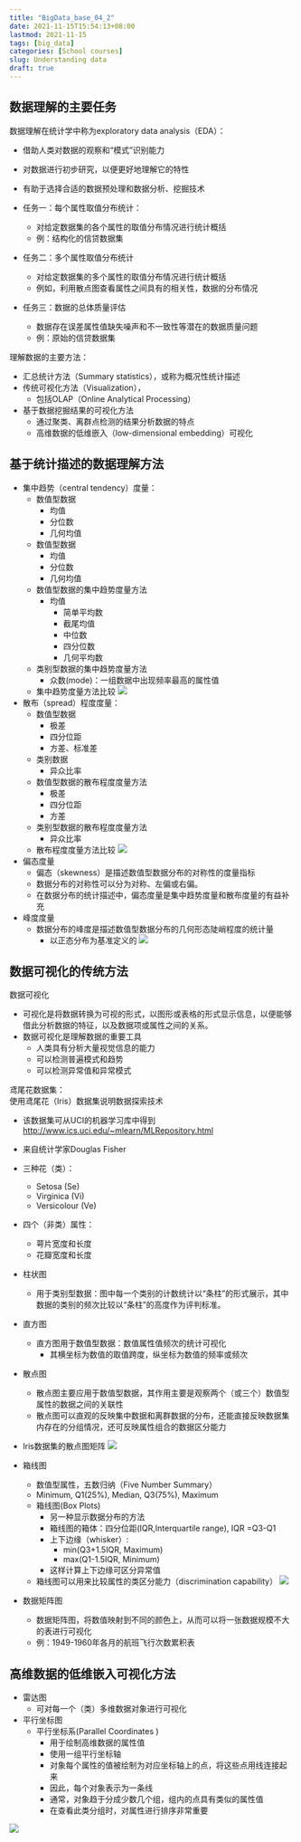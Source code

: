 ```yaml
---
title: "BigData_base_04_2"
date: 2021-11-15T15:54:13+08:00
lastmod: 2021-11-15
tags: [big_data]
categories: [School courses]
slug: Understanding data
draft: true
---
```

## 数据理解的主要任务
数据理解在统计学中称为exploratory data analysis（EDA）：    
- 借助人类对数据的观察和“模式”识别能力
- 对数据进行初步研究，以便更好地理解它的特性
- 有助于选择合适的数据预处理和数据分析、挖掘技术

- 任务一：每个属性取值分布统计：
    - 对给定数据集的各个属性的取值分布情况进行统计概括
    - 例：结构化的信贷数据集
- 任务二：多个属性取值分布统计
    - 对给定数据集的多个属性的取值分布情况进行统计概括
    - 例如，利用散点图查看属性之间具有的相关性，数据的分布情况
- 任务三：数据的总体质量评估
    - 数据存在误差属性值缺失噪声和不一致性等潜在的数据质量问题
    - 例：原始的信贷数据集

理解数据的主要方法：
- 汇总统计方法（Summary statistics），或称为概况性统计描述
- 传统可视化方法（Visualization），
    - 包括OLAP（Online Analytical Processing）
- 基于数据挖掘结果的可视化方法
    - 通过聚类、离群点检测的结果分析数据的特点
    - 高维数据的低维嵌入（low-dimensional embedding）可视化

## 基于统计描述的数据理解方法
- 集中趋势（central tendency）度量：
    - 数值型数据
        - 均值
        - 分位数
        - 几何均值
    - 数值型数据
        - 均值
        - 分位数
        - 几何均值
    - 数值型数据的集中趋势度量方法
        - 均值
            - 简单平均数
            - 截尾均值
            - 中位数
            - 四分位数
            - 几何平均数 
    - 类别型数据的集中趋势度量方法
        - 众数(mode)：一组数据中出现频率最高的属性值
    - 集中趋势度量方法比较
    ![](https://raw.githubusercontent.com/QizhengZou/Drawing_bed/main/20211115163455.png)
- 散布（spread）程度度量：
    - 数值型数据
        - 极差
        - 四分位距
        - 方差、标准差
    - 类别数据
        - 异众比率
    - 数值型数据的散布程度度量方法
        - 极差
        - 四分位距
        - 方差
    - 类别型数据的散布程度度量方法
        - 异众比率
    - 散布程度度量方法比较
    ![](https://raw.githubusercontent.com/QizhengZou/Drawing_bed/main/20211115163843.png)
- 偏态度量
    - 偏态（skewness）是描述数值型数据分布的对称性的度量指标
    - 数据分布的对称性可以分为对称、左偏或右偏。
    - 在数据分布的统计描述中，偏态度量是集中趋势度量和散布度量的有益补充
- 峰度度量
    - 数据分布的峰度是描述数值型数据分布的几何形态陡峭程度的统计量
        - 以正态分布为基准定义的
        ![](https://raw.githubusercontent.com/QizhengZou/Drawing_bed/main/20211115164215.png)

## 数据可视化的传统方法
数据可视化
- 可视化是将数据转换为可视的形式，以图形或表格的形式显示信息，以便能够借此分析数据的特征，以及数据项或属性之间的关系。
- 数据可视化是理解数据的重要工具
    - 人类具有分析大量视觉信息的能力
    - 可以检测普遍模式和趋势
    - 可以检测异常值和异常模式

鸢尾花数据集：   
使用鸢尾花（Iris）数据集说明数据探索技术
- 该数据集可从UCI的机器学习库中得到 http://www.ics.uci.edu/~mlearn/MLRepository.html
- 来自统计学家Douglas Fisher
- 三种花（类）：
    - Setosa (Se)
    - Virginica (Vi) 
    - Versicolour (Ve)
- 四个（非类）属性：
    - 萼片宽度和长度
    - 花瓣宽度和长度

- 柱状图
    - 用于类别型数据：图中每一个类别的计数统计以“条柱”的形式展示，其中数据的类别的频次比较以“条柱”的高度作为评判标准。
- 直方图
    - 直方图用于数值型数据：数值属性值频次的统计可视化
        - 其横坐标为数值的取值跨度，纵坐标为数值的频率或频次
- 散点图
    - 散点图主要应用于数值型数据，其作用主要是观察两个（或三个）数值型属性的数据之间的关联性
    - 散点图可以直观的反映集中数据和离群数据的分布，还能直接反映数据集内存在的分组情况，还可反映属性组合的数据区分能力
- Iris数据集的散点图矩阵
![](https://raw.githubusercontent.com/QizhengZou/Drawing_bed/main/20211115164608.png)
- 箱线图
    - 数值型属性，五数归纳（Five Number Summary）
    - Minimum, Q1(25%), Median, Q3(75%), Maximum
    - 箱线图(Box Plots) 
        - 另一种显示数据分布的方法
        - 箱线图的箱体：四分位距(IQR,Interquartile range), IQR =Q3-Q1
        - 上下边缘（whisker）:
            - min(Q3+1.5IQR, Maximum)
            - max(Q1-1.5IQR, Minimum) 
        - 这样计算上下边缘可区分异常值
    - 箱线图可以用来比较属性的类区分能力（discrimination capability）
![](https://raw.githubusercontent.com/QizhengZou/Drawing_bed/main/20211115164847.png)
- 数据矩阵图
    - 数据矩阵图，将数值映射到不同的颜色上，从而可以将一张数据规模不大的表进行可视化
    - 例：1949-1960年各月的航班飞行次数累积表
## 高维数据的低维嵌入可视化方法
- 雷达图
    - 可对每一个（类）多维数据对象进行可视化
- 平行坐标图
    - 平行坐标系(Parallel Coordinates )
        - 用于绘制高维数据的属性值
        - 使用一组平行坐标轴
        - 对象每个属性的值被绘制为对应坐标轴上的点，将这些点用线连接起来
        - 因此，每个对象表示为一条线
        - 通常，对象趋于分成少数几个组，组内的点具有类似的属性值
        - 在查看此类分组时，对属性进行排序非常重要
        
![](https://raw.githubusercontent.com/QizhengZou/Drawing_bed/main/20211115165600.png)






